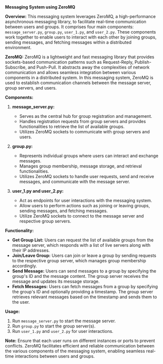 **Messaging System using ZeroMQ**

**Overview:**
This messaging system leverages ZeroMQ, a high-performance asynchronous messaging library, to facilitate real-time communication between users and groups. It comprises four main components: `message_server.py`, `group.py`, `user_1.py`, and `user_2.py`. These components work together to enable users to interact with each other by joining groups, sending messages, and fetching messages within a distributed environment.

**ZeroMQ:**
ZeroMQ is a lightweight and fast messaging library that provides sockets-based communication patterns such as Request-Reply, Publish-Subscribe, and Push-Pull. It abstracts away the complexities of network communication and allows seamless integration between various components in a distributed system. In this messaging system, ZeroMQ is used to establish communication channels between the message server, group servers, and users.

**Components:**

1. **message_server.py:**
   - Serves as the central hub for group registration and management.
   - Handles registration requests from group servers and provides functionalities to retrieve the list of available groups.
   - Utilizes ZeroMQ sockets to communicate with group servers and users.

2. **group.py:**
   - Represents individual groups where users can interact and exchange messages.
   - Manages group membership, message storage, and retrieval functionalities.
   - Utilizes ZeroMQ sockets to handle user requests, send and receive messages, and communicate with the message server.

3. **user_1.py and user_2.py:**
   - Act as endpoints for user interactions with the messaging system.
   - Allow users to perform actions such as joining or leaving groups, sending messages, and fetching messages.
   - Utilize ZeroMQ sockets to connect to the message server and respective group servers.

**Functionality:**

- **Get Group List:** Users can request the list of available groups from the message server, which responds with a list of live servers along with their IP addresses.
- **Join/Leave Group:** Users can join or leave a group by sending requests to the respective group server, which manages group membership accordingly.
- **Send Message:** Users can send messages to a group by specifying the group's ID and the message content. The group server receives the message and updates its message storage.
- **Fetch Messages:** Users can fetch messages from a group by specifying the group's ID and optionally providing a timestamp. The group server retrieves relevant messages based on the timestamp and sends them to the user.

**Usage:**
1. Run `message_server.py` to start the message server.
2. Run `group.py` to start the group server(s).
3. Run `user_1.py` and `user_2.py` for user interactions.

**Note:** Ensure that each user runs on different instances or ports to prevent conflicts. ZeroMQ facilitates efficient and reliable communication between the various components of the messaging system, enabling seamless real-time interactions between users and groups.